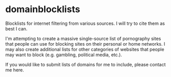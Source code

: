 # domainblocklists
Blocklists for internet filtering from various sources. I will try to cite them as best I can.

I'm attempting to create a massive single-source list of pornography sites that people can use for blocking sites on their personal or home networks. I may also create additional lists for other categories of websites that people may want to block (e.g. gambling, political media, etc.). 

If you would like to submit lists of domains for me to include, please contact me here.
